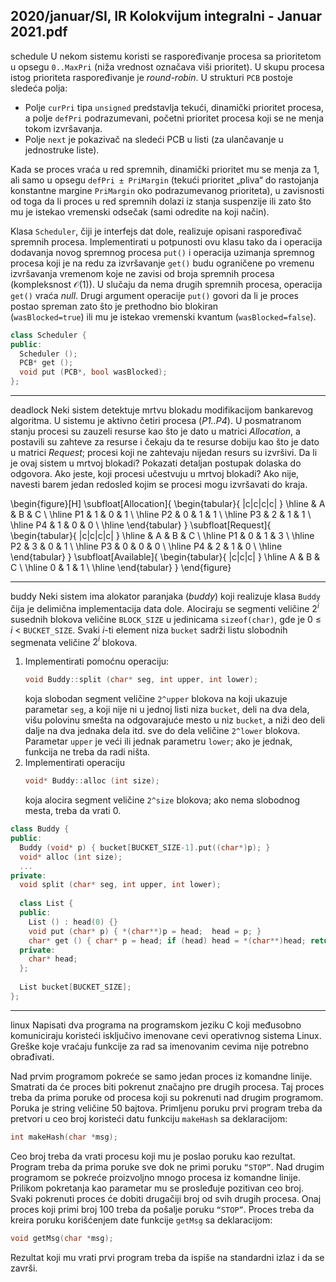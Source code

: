2020/januar/SI, IR Kolokvijum integralni - Januar 2021.pdf
--------------------------------------------------------------------------------
schedule
U  nekom  sistemu  koristi  se  raspoređivanje  procesa  sa  prioritetom  u opsegu `0..MaxPri` (niža 
vrednost označava viši prioritet). U skupu procesa istog prioriteta raspoređivanje je *round-robin*. U 
strukturi `PCB` postoje sledeća polja:

- Polje `curPri` tipa `unsigned` predstavlja tekući, dinamički prioritet procesa, a polje `defPri` podrazumevani, početni prioritet procesa koji se ne menja tokom izvršavanja.
- Polje `next` je pokazivač na sledeći PCB u listi (za ulančavanje u jednostruke liste). 

Kada se proces vraća u red spremnih, dinamički prioritet mu se menja za 1, ali samo u opsegu 
`defPri ± PriMargin` (tekući prioritet „pliva“ do rastojanja konstantne margine `PriMargin`  oko 
podrazumevanog  prioriteta),  u  zavisnosti  od  toga  da  li  proces  u  red  spremnih  dolazi  iz  stanja 
suspenzije ili zato što mu je istekao vremenski odsečak (sami odredite na koji način). 

Klasa `Scheduler`,  čiji  je  interfejs  dat  dole,  realizuje  opisani  raspoređivač  spremnih  procesa. 
Implementirati  u  potpunosti  ovu  klasu  tako  da  i  operacija  dodavanja  novog  spremnog  procesa 
`put()` i operacija uzimanja spremnog procesa koji je na redu za izvršavanje `get()` budu ograničene 
po vremenu izvršavanja vremenom koje ne zavisi od broja spremnih procesa (kompleksnost $\mathcal{O}(1)$). 
U slučaju da nema drugih spremnih procesa, operacija `get()` vraća *null*. Drugi argument operacije 
`put()` govori  da  li  je  proces  postao  spreman  zato što  je  prethodno  bio  blokiran  
(`wasBlocked=true`) ili mu je istekao vremenski kvantum (`wasBlocked=false`). 

```cpp
class Scheduler { 
public:  
  Scheduler (); 
  PCB* get (); 
  void put (PCB*, bool wasBlocked); 
}; 
```

--------------------------------------------------------------------------------
deadlock
Neki sistem detektuje mrtvu blokadu modifikacijom bankarevog algoritma. U sistemu je aktivno 
četiri procesa (*P1..P4*). U posmatranom stanju procesi su zauzeli resurse kao što je dato u matrici 
*Allocation*, a postavili su zahteve za resurse i čekaju da te resurse dobiju kao što je dato u matrici 
*Request*; procesi koji ne zahtevaju nijedan resurs su izvršivi. Da li je ovaj sistem u mrtvoj blokadi? 
Pokazati  detaljan  postupak  dolaska  do  odgovora.  Ako  jeste,  koji  procesi  učestvuju  u  mrtvoj 
blokadi? Ako nije, navesti barem jedan redosled kojim se procesi mogu izvršavati do kraja. 

\begin{figure}[H]
\subfloat[Allocation]{
\begin{tabular}{ |c|c|c|c| }
\hline
   & A & B & C \\
\hline
P1 & 1 & 0 & 1 \\
\hline
P2 & 0 & 1 & 1 \\
\hline
P3 & 2 & 1 & 1 \\
\hline
P4 & 1 & 0 & 0 \\
\hline
\end{tabular}
}
\subfloat[Request]{
\begin{tabular}{ |c|c|c|c| }
\hline
   & A & B & C \\
\hline
P1 & 0 & 1 & 3 \\
\hline
P2 & 3 & 0 & 1 \\
\hline
P3 & 0 & 0 & 0 \\
\hline
P4 & 2 & 1 & 0 \\
\hline
\end{tabular}
}
\subfloat[Available]{
\begin{tabular}{ |c|c|c| }
\hline
A & B & C \\
\hline
0 & 1 & 1 \\
\hline
\end{tabular}
}
\end{figure}

--------------------------------------------------------------------------------
buddy
Neki  sistem  ima  alokator  paranjaka  (*buddy*)  koji  realizuje  klasa `Buddy` čija  je  delimična 
implementacija data dole. Alociraju se segmenti veličine $2^i$ susednih blokova veličine `BLOCK_SIZE` 
u jedinicama `sizeof(char)`, gde je 0 $\leq$ *i* < `BUCKET_SIZE`. Svaki *i*-ti element niza `bucket` sadrži 
listu slobodnih segmenata veličine $2^i$ blokova.

1. Implementirati pomoćnu operaciju:
   ```cpp
   void Buddy::split (char* seg, int upper, int lower);
   ```
   koja slobodan segment veličine `2^upper` blokova na koji ukazuje parametar `seg`, a koji nije ni u jednoj  listi  niza `bucket`,  deli  na  dva  dela,  višu  polovinu  smešta  na  odgovarajuće  mesto  u  niz  `bucket`,  a  niži  deo  deli  dalje  na  dva  jednaka  dela  itd.  sve  do  dela  veličine `2^lower` blokova. Parametar `upper` je veći ili jednak parametru `lower`; ako je jednak, funkcija ne treba da radi ništa.
2. Implementirati operaciju
   ```cpp
   void* Buddy::alloc (int size);
   ```
   koja alocira segment veličine `2^size` blokova; ako nema slobodnog mesta, treba da vrati 0. 

```cpp
class Buddy { 
public:  
  Buddy (void* p) { bucket[BUCKET_SIZE-1].put((char*)p); } 
  void* alloc (int size); 
  ... 
private: 
  void split (char* seg, int upper, int lower); 
 
  class List { 
  public: 
    List () : head(0) {} 
    void put (char* p) { *(char**)p = head;  head = p; } 
    char* get () { char* p = head; if (head) head = *(char**)head; return p; } 
  private: 
    char* head; 
  }; 
 
  List bucket[BUCKET_SIZE]; 
};
```

--------------------------------------------------------------------------------
linux
Napisati dva programa na programskom jeziku C koji međusobno komuniciraju koristeći isključivo 
imenovane cevi operativnog sistema Linux. Greške koje vraćaju funkcije za rad sa  imenovanim 
cevima nije potrebno obrađivati.

Nad prvim programom pokreće se samo jedan proces iz komandne linije. Smatrati da će proces biti 
pokrenut  značajno  pre  drugih  procesa.  Taj  proces  treba  da  prima  poruke  od  procesa  koji  su 
pokrenuti  nad  drugim  programom.  Poruka  je  string  veličine  50  bajtova.  Primljenu  poruku  prvi 
program treba da pretvori u ceo broj koristeći datu funkciju `makeHash` sa deklaracijom: 
```cpp
int makeHash(char *msg); 
```
Ceo broj treba da vrati procesu koji mu je poslao poruku kao rezultat. Program treba da prima 
poruke sve dok ne primi poruku `“STOP”`. 
Nad  drugim  programom  se  pokreće  proizvoljno  mnogo  procesa  iz  komandne  linije.  Prilikom 
pokretanja kao parametar mu se prosleđuje pozitivan ceo broj. Svaki pokrenuti proces će dobiti 
drugačiji broj  od svih  drugih  procesa.  Onaj  proces  koji  primi  broj  100 treba  da  pošalje  poruku 
`“STOP”`. Proces treba da kreira poruku korišćenjem date funkcije `getMsg` sa deklaracijom: 
```cpp
void getMsg(char *msg);
```
Rezultat koji mu vrati prvi program treba da ispiše na standardni izlaz i da se završi. 
